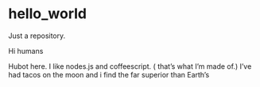 # hello_world
Just a repository.

Hi humans 

Hubot here. I like nodes.js and coffeescript. ( that’s what I’m made of.) 
I’ve had tacos on the moon and i find the far superior than Earth’s
